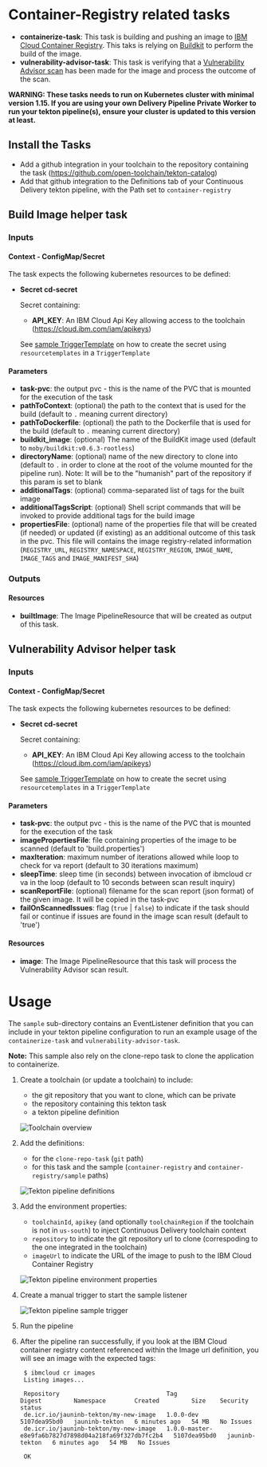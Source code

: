 # Container-Registry related tasks

- **containerize-task**: This task is building and pushing an image to [IBM Cloud Container Registry](https://cloud.ibm.com/docs/services/Registry?topic=registry-getting-started). This taks is relying on [Buildkit](https://github.com/moby/buildkit) to perform the build of the image.
- **vulnerability-advisor-task**: This task is verifying that a [Vulnerability Advisor scan](https://cloud.ibm.com/docs/services/Registry?topic=va-va_index) has been made for the image and process the outcome of the scan.

**WARNING: These tasks needs to run on Kubernetes cluster with minimal version 1.15. If you are using your own Delivery Pipeline Private Worker to run your tekton pipeline(s), ensure your cluster is updated to this version at least.**

## Install the Tasks
- Add a github integration in your toolchain to the repository containing the task (https://github.com/open-toolchain/tekton-catalog)
- Add that github integration to the Definitions tab of your Continuous Delivery tekton pipeline, with the Path set to `container-registry`

## Build Image helper task

### Inputs

#### Context - ConfigMap/Secret

  The task expects the following kubernetes resources to be defined:

* **Secret cd-secret**

  Secret containing:
  * **API_KEY**: An IBM Cloud Api Key allowing access to the toolchain (https://cloud.ibm.com/iam/apikeys)

  See [sample TriggerTemplate](./sample/listener-containerize.yaml) on how to create the secret using `resourcetemplates` in a `TriggerTemplate`

#### Parameters

* **task-pvc**: the output pvc - this is the name of the PVC that is mounted for the execution of the task
* **pathToContext**: (optional) the path to the context that is used for the build (default to `.` meaning current directory)
* **pathToDockerfile**: (optional) the path to the Dockerfile that is used for the build (default to `.` meaning current directory)
* **buildkit_image**: (optional) The name of the BuildKit image used (default to `moby/buildkit:v0.6.3-rootless`)
* **directoryName**: (optional) name of the new directory to clone into (default to `.` in order to clone at the root of the volume mounted for the pipeline run). Note: It will be to the "humanish" part of the repository if this param is set to blank
* **additionalTags**: (optional) comma-separated list of tags for the built image
* **additionalTagsScript**: (optional) Shell script commands that will be invoked to provide additional tags for the build image
* **propertiesFile**: (optional) name of the properties file that will be created (if needed) or updated (if existing) as an additional outcome of this task in the pvc. This file will contains the image registry-related information (`REGISTRY_URL`, `REGISTRY_NAMESPACE`, `REGISTRY_REGION`, `IMAGE_NAME`, `IMAGE_TAGS` and `IMAGE_MANIFEST_SHA`)

### Outputs

#### Resources

* **builtImage**: The Image PipelineResource that will be created as output of this task.

## Vulnerability Advisor helper task

### Inputs

#### Context - ConfigMap/Secret

  The task expects the following kubernetes resources to be defined:

* **Secret cd-secret**

  Secret containing:
  * **API_KEY**: An IBM Cloud Api Key allowing access to the toolchain (https://cloud.ibm.com/iam/apikeys)

  See [sample TriggerTemplate](./sample/listener-containerize.yaml) on how to create the secret using `resourcetemplates` in a `TriggerTemplate`

#### Parameters

* **task-pvc**: the output pvc - this is the name of the PVC that is mounted for the execution of the task
* **imagePropertiesFile**: file containing properties of the image to be scanned (default to 'build.properties')
* **maxIteration**: maximum number of iterations allowed while loop to check for va report (default to 30 iterations maximum)
* **sleepTime**: sleep time (in seconds) between invocation of ibmcloud cr va in the loop (default to 10 seconds between scan result inquiry)
* **scanReportFile**: (optional) filename for the scan report (json format) of the given image. It will be copied in the task-pvc
* **failOnScannedIssues**: flag (`true` | `false`) to indicate if the task should fail or continue if issues are found in the image scan result (default to 'true')

#### Resources

* **image**: The Image PipelineResource that this task will process the Vulnerability Advisor scan result.

# Usage
The `sample` sub-directory contains an EventListener definition that you can include in your tekton pipeline configuration to run an example usage of the `containerize-task` and `vulnerability-advisor-task`.

**Note:** This sample also rely on the clone-repo task to clone the application to containerize.

1) Create a toolchain (or update a toolchain) to include:

   - the git repository that you want to clone, which can be private
   - the repository containing this tekton task
   - a tekton pipeline definition

   ![Toolchain overview](./sample/container-registry-sample-toolchain-overview.png)

2) Add the definitions:

   - for the `clone-repo-task` (`git` path)
   - for this task and the sample (`container-registry` and `container-registry/sample` paths)

   ![Tekton pipeline definitions](./sample/container-registry-sample-tekton-pipeline-definitions.png)

3) Add the environment properties:

   - `toolchainId`, `apikey` (and optionally `toolchainRegion` if the toolchain is not in `us-south`) to inject Continuous Delivery toolchain context
   - `repository` to indicate the git repository url to clone (correspoding to the one integrated in the toolchain)
   - `imageUrl` to indicate the URL of the image to push to the IBM Cloud Container Registry

   ![Tekton pipeline environment properties](./sample/container-registry-sample-tekton-pipeline-environment-properties.png)

4) Create a manual trigger to start the sample listener

   ![Tekton pipeline sample trigger](./sample/container-registry-sample-tekton-pipeline-sample-triggers.png)

5) Run the pipeline

6) After the pipeline ran successfully, if you look at the IBM Cloud container registry content referenced within the Image url definition, you will see an image with the expected tags:
   ```
    $ ibmcloud cr images
    Listing images...

    Repository                              Tag                                                     Digest         Namespace        Created         Size    Security status
    de.icr.io/jauninb-tekton/my-new-image   1.0.0-dev                                               5107dea95bd0   jauninb-tekton   6 minutes ago   54 MB   No Issues
    de.icr.io/jauninb-tekton/my-new-image   1.0.0-master-e8e9fa6b7827d7898d04a218fa69f327db7fc2b4   5107dea95bd0   jauninb-tekton   6 minutes ago   54 MB   No Issues

    OK
   ```
